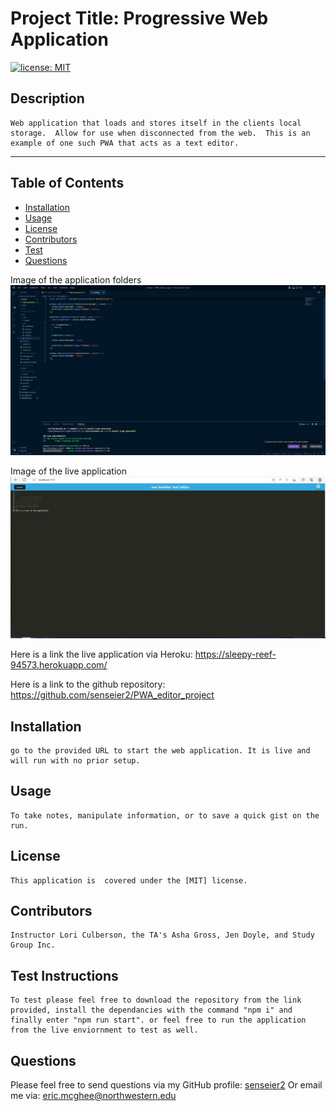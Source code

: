 # Project Title: Progressive Web Application
[![license: MIT](https://img.shields.io/badge/License-MIT-yellow.svg)](https://opensource.org/licenses/MIT)
## Description
    Web application that loads and stores itself in the clients local storage.  Allow for use when disconnected from the web.  This is an example of one such PWA that acts as a text editor.

- - - - -

## Table of Contents

* [Installation](#installation)
* [Usage](#usage)
* [License](#license)
* [Contributors](#contributors)
* [Test](#test)
* [Questions](#questions)

Image of the application folders
![Image of the Applicaton](Assets/PWA%20application.JPG)

Image of the live application
![Image of the live application](Assets/PWA%20example.JPG)

Here is a link the live application via Heroku: 
https://sleepy-reef-94573.herokuapp.com/

Here is a link to the github repository:
https://github.com/senseier2/PWA_editor_project


## Installation
    go to the provided URL to start the web application. It is live and will run with no prior setup.

## Usage
    To take notes, manipulate information, or to save a quick gist on the run.

## License
    This application is  covered under the [MIT] license.

## Contributors
    Instructor Lori Culberson, the TA's Asha Gross, Jen Doyle, and Study Group Inc.

## Test Instructions
    To test please feel free to download the repository from the link provided, install the dependancies with the command "npm i" and finally enter "npm run start". or feel free to run the application from the live enviornment to test as well.

## Questions

Please feel free to send questions via my GitHub profile: [senseier2](https://github.com/senseier2)
Or email me via: eric.mcghee@northwestern.edu
    